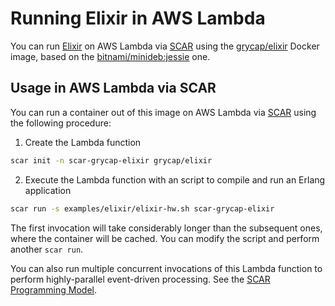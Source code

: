 # Running Elixir in AWS Lambda

You can run [Elixir](https://elixir-lang.org/) on AWS Lambda via [SCAR](https://github.com/grycap/scar) using the [grycap/elixir](https://hub.docker.com/r/grycap/elixir/) Docker image, based on the [bitnami/minideb:jessie](https://hub.docker.com/r/bitnami/minideb/) one.

## Usage in AWS Lambda via SCAR

You can run a container out of this image on AWS Lambda via [SCAR](https://github.com/grycap/scar) using the following procedure:

1. Create the Lambda function

```sh
scar init -n scar-grycap-elixir grycap/elixir
```

2. Execute the Lambda function with an script to compile and run an Erlang application

```sh
scar run -s examples/elixir/elixir-hw.sh scar-grycap-elixir
```

The first invocation will take considerably longer than the subsequent ones, where the container will be cached. You can modify the script and perform another `scar run`.

You can also run multiple concurrent invocations of this Lambda function to perform highly-parallel event-driven processing. See the [SCAR Programming Model](https://github.com/grycap/scar/blob/master/README.md#programming-model).
